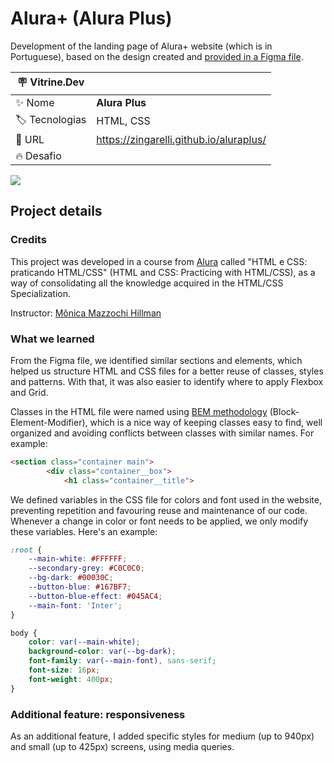 # Alura+ (Alura Plus)

Development of the landing page of Alura+ website (which is in Portuguese), based on the design created and [provided in a Figma file](https://www.figma.com/file/tFDVyNuKhrT2G03k2dCstW/Alura-Plus---Layout?node-id=0%3A1). 

| :placard: Vitrine.Dev |     |
| -------------  | --- |
| :sparkles: Nome        | **Alura Plus**
| :label: Tecnologias | HTML, CSS
| :rocket: URL         | https://zingarelli.github.io/aluraplus/
| :fire: Desafio     | 


![](https://user-images.githubusercontent.com/19349339/189158902-3dd85fd0-dedc-4358-bdc9-124acbd8a96f.png#vitrinedev)

## Project details

### Credits

This project was developed in a course from [Alura](https://www.alura.com.br) called "HTML e CSS: praticando HTML/CSS" (HTML and CSS: Practicing with HTML/CSS), as a way of consolidating all the knowledge acquired in the HTML/CSS Specialization. 

Instructor: [Mônica Mazzochi Hillman](https://github.com/MonicaHillman)

### What we learned
From the Figma file, we identified similar sections and elements, which helped us structure HTML and CSS files for a better reuse of classes, styles and patterns. With that, it was also easier to identify where to apply Flexbox and Grid.

Classes in the HTML file were named using [BEM methodology](http://getbem.com/introduction/) (Block-Element-Modifier), which is a nice way of keeping classes easy to find, well organized and avoiding conflicts between classes with similar names. For example:

```html
<section class="container main">
        <div class="container__box">
            <h1 class="container__title">
```

We defined variables in the CSS file for colors and font used in the website, preventing repetition and favouring reuse and maintenance of our code. Whenever a change in color or font needs to be applied, we only modify these variables. Here's an example:

```css
:root {
    --main-white: #FFFFFF;
    --secondary-grey: #C0C0C0;
    --bg-dark: #00030C;
    --button-blue: #167BF7;
    --button-blue-effect: #045AC4;
    --main-font: 'Inter';
}

body {
    color: var(--main-white);
    background-color: var(--bg-dark);
    font-family: var(--main-font), sans-serif;
    font-size: 16px;
    font-weight: 400px;
}

```

### Additional feature: responsiveness
As an additional feature, I added specific styles for medium (up to 940px) and small (up to 425px) screens, using media queries.
